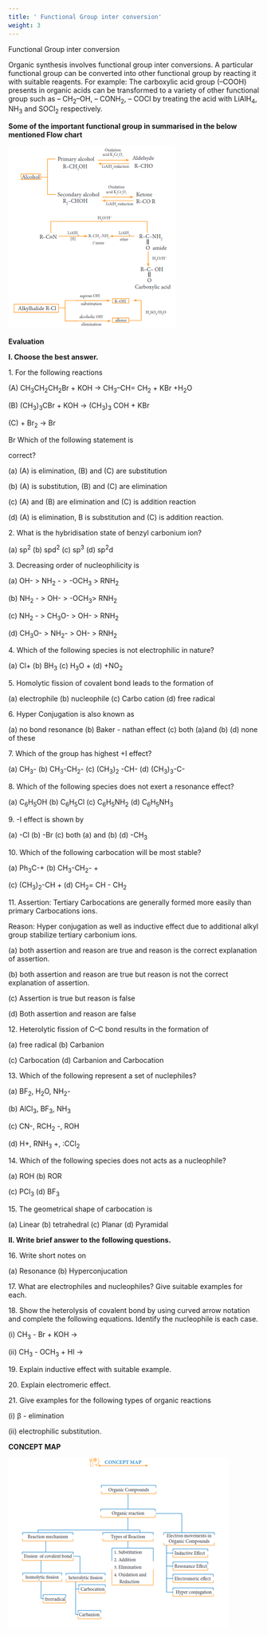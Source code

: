 ```yaml
---
title: ' Functional Group inter conversion'
weight: 3
---
```


 Functional Group inter conversion

Organic synthesis involves functional group inter conversions. A particular functional group can be converted into other functional group by reacting it with suitable reagents. For example: The carboxylic acid group (–COOH) presents in organic acids can be transformed to a variety of other functional group such as – CH<sub>2</sub>–OH, – CONH<sub>2</sub>, – COCl by treating the acid with LiAlH<sub>4</sub>, NH<sub>3</sub> and SOCl<sub>2</sub> respectively.




  

**Some of the important functional group in summarised in the below mentioned Flow chart**

![](fifteen.png)



**Evaluation**

**I. Choose the best answer.**

1\. For the following reactions

(A) CH<sub>3</sub>CH<sub>2</sub>CH<sub>2</sub>Br + KOH → CH<sub>3</sub>–CH= CH<sub>2</sub> + KBr +H<sub>2</sub>O

(B) (CH<sub>3</sub>)<sub>3</sub>CBr + KOH → (CH<sub>3</sub>)<sub>3</sub> COH + KBr

(C) + Br<sub>2</sub> → Br

Br Which of the following statement is

correct?

(a) (A) is elimination, (B) and (C) are substitution

(b) (A) is substitution, (B) and (C) are elimination

(c) (A) and (B) are elimination and (C) is addition reaction

(d) (A) is elimination, B is substitution and (C) is addition reaction.

2\. What is the hybridisation state of benzyl carbonium ion?

(a) sp<sup>2</sup> (b) spd<sup>2</sup> (c) sp<sup>3</sup> (d) sp<sup>2</sup>d

3\. Decreasing order of nucleophilicity is

(a) OH- > NH<sub>2</sub> - > -OCH<sub>3</sub> > RNH<sub>2</sub>

(b) NH<sub>2</sub> - > OH- > -OCH<sub>3</sub>> RNH<sub>2</sub>

(c) NH<sub>2</sub> - > CH<sub>3</sub>O\- > OH- > RNH<sub>2</sub>
    
(d) CH<sub>3</sub>O\- > NH<sub>2</sub>- > OH- > RNH<sub>2</sub>

4\. Which of the following species is not electrophilic in nature?

(a) Cl+ (b) BH<sub>3</sub> (c) H<sub>3</sub>O + (d) +NO<sub>2</sub>  

5\. Homolytic fission of covalent bond leads to the formation of

(a) electrophile (b) nucleophile (c) Carbo cation (d) free radical

6\. Hyper Conjugation is also known as

(a) no bond resonance (b) Baker - nathan effect (c) both (a)and (b) (d) none of these

7\. Which of the group has highest +I effect?

(a) CH<sub>3</sub>- (b) CH<sub>3</sub>-CH<sub>2</sub>- (c) (CH<sub>3</sub>)<sub>2</sub> -CH- (d) (CH<sub>3</sub>)<sub>3</sub>-C-

8\. Which of the following species does not exert a resonance effect?

(a) C<sub>6</sub>H<sub>5</sub>OH (b) C<sub>6</sub>H<sub>5</sub>Cl (c) C<sub>6</sub>H<sub>5</sub>NH<sub>2</sub> (d) C<sub>6</sub>H<sub>5</sub>NH<sub>3</sub>



9\. -I effect is shown by

(a) -Cl (b) -Br (c) both (a) and (b) (d) -CH<sub>3</sub>

10\. Which of the following carbocation will be most stable?

(a) Ph<sub>3</sub>C-+ (b) CH<sub>3</sub>-CH<sub>2</sub>- +

(c) (CH<sub>3</sub>)<sub>2</sub>-CH + (d) CH<sub>2</sub>= CH - CH<sub>2</sub>



11\. Assertion: Tertiary Carbocations are generally formed more easily than primary Carbocations ions.

Reason: Hyper conjugation as well as inductive effect due to additional alkyl group stabilize tertiary carbonium ions.




  

(a) both assertion and reason are true and reason is the correct explanation of assertion.

(b) both assertion and reason are true but reason is not the correct explanation of assertion.

(c) Assertion is true but reason is false

(d) Both assertion and reason are false

12\. Heterolytic fission of C–C bond results in the formation of

(a) free radical (b) Carbanion

(c) Carbocation (d) Carbanion and Carbocation

13\. Which of the following represent a set of nuclephiles?

(a) BF<sub>2</sub>, H<sub>2</sub>O, NH<sub>2</sub>-

(b) AlCl<sub>3</sub>, BF<sub>3</sub>, NH<sub>3</sub>

(c) CN-, RCH<sub>2</sub> -, ROH

(d) H+, RNH<sub>3</sub> +, :CCl<sub>2</sub>

14\. Which of the following species does not acts as a nucleophile?

(a) ROH (b) ROR

(c) PCl<sub>3</sub> (d) BF<sub>3</sub>  

15\. The geometrical shape of carbocation is

(a) Linear (b) tetrahedral (c) Planar (d) Pyramidal

**II. Write brief answer to the following questions.**

16\. Write short notes on

(a) Resonance (b) Hyperconjucation

17\. What are electrophiles and nucleophiles? Give suitable examples for each.

18\. Show the heterolysis of covalent bond by using curved arrow notation and complete the following equations. Identify the nucleophile is each case.

(i) CH<sub>3</sub> - Br + KOH →

(ii) CH<sub>3</sub> - OCH<sub>3</sub> + HI →

19\. Explain inductive effect with suitable example.

20\. Explain electromeric effect.

21\. Give examples for the following types of organic reactions

(i) β - elimination

(ii) electrophilic substitution.




  

**CONCEPT MAP**

![](sixteen.png)



